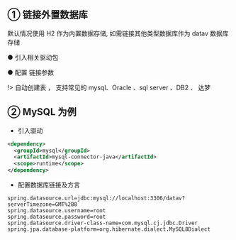 ## ① 链接外置数据库

默认情况使用 H2 作为内置数据存储, 如需链接其他类型数据库作为 datav 数据库存储

● 引入相关驱动包

● 配置 链接参数

!> 自动创建表 ， 支持常见的 mysql、Oracle 、sql server 、DB2 、 达梦

## ② MySQL 为例

- 引入驱动

```xml
<dependency>
  <groupId>mysql</groupId>
  <artifactId>mysql-connector-java</artifactId>
  <scope>runtime</scope>
</dependency>
```

- 配置数据库链接及方言

```
spring.datasource.url=jdbc:mysql://localhost:3306/datav?serverTimezone=GMT%2B8
spring.datasource.username=root
spring.datasource.password=root
spring.datasource.driver-class-name=com.mysql.cj.jdbc.Driver
spring.jpa.database-platform=org.hibernate.dialect.MySQL8Dialect
```
